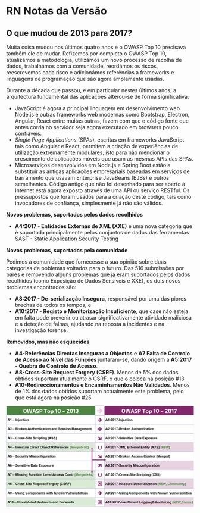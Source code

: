 # RN Notas da Versão

## O que mudou de 2013 para 2017?

Muita coisa mudou nos últimos quatro anos e o OWASP Top 10 precisava também ele
de mudar.
Refizemos por completo o OWASP Top 10, atualizámos a metodologia, utilizámos um
novo processo de recolha de dados, trabalhámos com a comunidade, reordámos os
riscos, reescrevemos cada risco e adicionámos referências a frameworks e
linguagens de programação que são agora amplamente usadas.

Durante a década que passou, e em particular nestes últimos anos, a arquitectura
fundamental das aplicações alterou-se de forma significativa:

* JavaScript é agora a principal linguagem em desenvolvimento web. Node.js e
  outras frameworks web modernas como Bootstrap, Electron, Angular, React entre
  muitas outras, fazem com que o código fonte que antes corria no servidor seja
  agora executado em browsers pouco confiáveis.
* _Single Page Applications_ (SPAs), escritas em frameworks JavaScript tais como
  Angular e React, permitem a criação de experiências de utilização extremamente
  modulares, isto para não mencionar o crescimento de aplicações móveis que usam
  as mesmas APIs das SPAs.
* Microserviços desenvolvidos em Node.js e Spring Boot estão a substituir as
  antigas aplicações empresariais baseadas em serviços de barramento que usavam
  Enterprise JavaBeans (EJBs) e outros semelhantes. Código antigo que não foi
  desenhado para ser aberto à Internet está agora exposto através de uma API ou
  serviço RESTful. Os pressupostos que foram usados para a criação deste código,
  tais como invocadores de confiança, simplesmente já não são válidos.

**Novos problemas, suportados pelos dados recolhidos**

* **A4:2017 - Entidades Externas de XML (XXE)** é uma nova categoria que é
  suportada principalmente pelos conjuntos de dados das ferramentas SAST -
  Static Application Security Testing

**Novos problemas, suportados pela comunidade**

Pedimos à comunidade que fornecesse a sua opinião sobre duas categorias de
poblemas voltados para o futuro. Das 516 submissões por pares e removendo alguns
problemas que já eram suportados pelos dados recolhidos (como Exposição de Dados
Sensíveis e XXE), os dois novos problemas encontrados são:

* **A8:2017 - De-serialização Insegura**, responsável por uma das piores brechas
  de todos os tempos, e
* **A10:2017 - Registo e Monitorização Insuficiente**, que case não esteja em
  falta pode prevenir ou atrasar significativamente atividade maliciosa e a
  deteção de falhas, ajudando na reposta a incidentes e na investigação forense.

**Removidos, mas não esquecidos**

* **A4-Referências Directas Inseguras a Objectos** e **A7 Falta de Controlo de
  Acesso ao Nível das Funções** juntaram-se, dando origem a **A5:2017 - Quebra
  de Controlo de Acesso**.
* **A8-Cross-Site Request Forgery (CSRF)**. Menos de 5% dos dados obtidos
  suportam atualmente o CSRF, o que o coloca na posição #13
* **A10-Redireccionamentos e Encaminhamentos Não Validados**. Menos de 1% dos
  dados obtidos suportam actualmente este problema, pelo que está agora na
  posição #25

![0x06-release-notes-1][1]

[1]: images/0x06-release-notes-1.png

